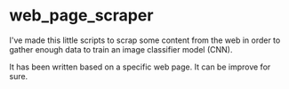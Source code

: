 # web_page_scraper

I've made this little scripts to scrap some content from the web in order to gather enough data to train an image classifier model (CNN).

It has been written based on a specific web page.
It can be improve for sure.
